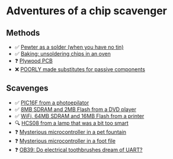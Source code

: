 # Adventures of a chip scavenger


## Methods
* ✅ [Pewter as a solder (when you have no tin)](./methods/001_pewter_solder/index.md)
* ✅ [Baking: unsoldering chips in an oven](./methods/000_baking/index.md)
* ❓ [Plywood PCB](./methods/003_plywood_board/index.md)
* ❌ [POORLY made substitutes for passive components](./methods/002_poor_substitutes/index.md)


## Scavenges
* ✅ [PIC16F from a photoepilator](./scavenge/000_photoepilator/index.md)
* ✅ [8MB SDRAM and 2MB Flash from a DVD player](./scavenge/001_dvd/index.md)
* ✅ [WiFi, 64MB SDRAM and 16MB Flash from a printer](./scavenge/002_printer/index.md)
* 🔍 [HCS08 from a lamp that was a bit too smart](./scavenge/005_lamp/index.md)
* ❓ [Mysterious microcontroller in a pet fountain](./scavenge/003_fountain/index.md)
* ❓ [Mysterious microcontroller in a foot file](./scavenge/004_foot_file/index.md)
* ❓ [OB39: Do electrical toothbrushes dream of UART?](./scavenge/006_toothbrush/index.md)
